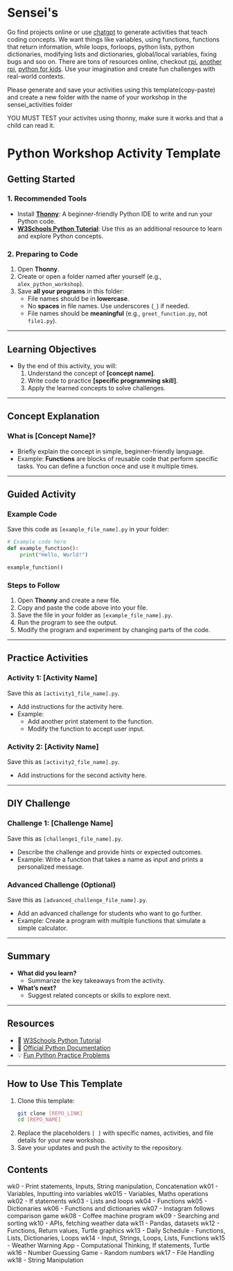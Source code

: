 # Sensei's
Go find projects online or use [chatgpt](chatgpt.com) to generate activities that teach coding concepts. We want things like variables, using functions, functions that return information, while loops, forloops, python lists, python dictionaries, modifying lists and dictionaries, global/local variables, fixing bugs and soo on. There are tons of resources online, checkout [rpi](https://www.raspberrypi.org/teach/), [another rpi](https://www.raspberrypi.org/blog/python-coding-for-kids-beyond-the-basics/), [python for kids](https://kidspython.com/#/).
Use your imagination and create fun challenges with real-world contexts.

Please generate and save your activities using this template(copy-paste) and create a new folder with the name of your workshop in the sensei_activities folder

YOU MUST TEST your activites using thonny, make sure it works and that a child can read it.


# Python Workshop Activity Template

## Getting Started

### 1. Recommended Tools
- Install **[Thonny](https://thonny.org/)**: A beginner-friendly Python IDE to write and run your Python code.
- **[W3Schools Python Tutorial](https://www.w3schools.com/python/)**: Use this as an additional resource to learn and explore Python concepts.

### 2. Preparing to Code
1. Open **Thonny**.
2. Create or open a folder named after yourself (e.g., `alex_python_workshop`).
3. Save **all your programs** in this folder:
   - File names should be in **lowercase**.
   - No **spaces** in file names. Use underscores (`_`) if needed.
   - File names should be **meaningful** (e.g., `greet_function.py`, not `file1.py`).

---

## Learning Objectives
- By the end of this activity, you will:
  1. Understand the concept of **[concept name]**.
  2. Write code to practice **[specific programming skill]**.
  3. Apply the learned concepts to solve challenges.

---

## Concept Explanation

### What is [Concept Name]?
- Briefly explain the concept in simple, beginner-friendly language.
- Example:
  **Functions** are blocks of reusable code that perform specific tasks. You can define a function once and use it multiple times.

---

## Guided Activity

### Example Code
Save this code as `[example_file_name].py` in your folder:
```python
# Example code here
def example_function():
    print("Hello, World!")

example_function()
```

### Steps to Follow
1. Open **Thonny** and create a new file.
2. Copy and paste the code above into your file.
3. Save the file in your folder as `[example_file_name].py`.
4. Run the program to see the output.
5. Modify the program and experiment by changing parts of the code.

---

## Practice Activities

### Activity 1: [Activity Name]
Save this as `[activity1_file_name].py`.

- Add instructions for the activity here.
- Example:
  - Add another print statement to the function.
  - Modify the function to accept user input.

### Activity 2: [Activity Name]
Save this as `[activity2_file_name].py`.

- Add instructions for the second activity here.

---

## DIY Challenge

### Challenge 1: [Challenge Name]
Save this as `[challenge1_file_name].py`.

- Describe the challenge and provide hints or expected outcomes.
- Example:
  Write a function that takes a name as input and prints a personalized message.

### Advanced Challenge (Optional)
Save this as `[advanced_challenge_file_name].py`.

- Add an advanced challenge for students who want to go further.
- Example:
  Create a program with multiple functions that simulate a simple calculator.

---

## Summary
- **What did you learn?**
  - Summarize the key takeaways from the activity.
- **What’s next?**
  - Suggest related concepts or skills to explore next.

---

## Resources
- 🐍 [W3Schools Python Tutorial](https://www.w3schools.com/python/)
- 🐍 [Official Python Documentation](https://docs.python.org/3/)
- 💡 [Fun Python Practice Problems](https://www.hackerrank.com/domains/tutorials/10-days-of-python)

---

## How to Use This Template
1. Clone this template:
   ```bash
   git clone [REPO_LINK]
   cd [REPO_NAME]
   ```
2. Replace the placeholders `[ ]` with specific names, activities, and file details for your new workshop.
3. Save your updates and push the activity to the repository.

## Contents

wk0 - Print statements, Inputs, String manipulation, Concatenation
wk01 - Variables, Inputting into variables
wk015 - Variables, Maths operations
wk02 - If statements
wk03 - Lists and loops
wk04 - Functions
wk05 - Dictionaries
wk06 - Functions and dictionaries
wk07 - Instagram follows comparison game
wk08 - Coffee machine program
wk09 - Searching and sorting
wk10 - APIs, fetching weather data
wk11 - Pandas, datasets
wk12 - Functions, Return values, Turtle graphics
wk13 - Daily Schedule - Functions, Lists, Dictionaries, Loops
wk14 - Input, Strings, Loops, Lists, Functions
wk15 - Weather Warning App - Computational Thinking, If statements, Turtle
wk16 - Number Guessing Game - Random numbers
wk17 - File Handling
wk18 - String Manipulation
